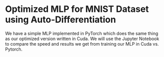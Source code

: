 # Optimized MLP for MNIST Dataset using Auto-Differentiation

We have a simple MLP implemented in PyTorch which does the same thing as our optimized version written in Cuda. We will use the Jupyter Notebook to compare the speed and results we get from training our MLP in Cuda vs. Pytorch. 